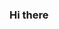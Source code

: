 ### Hi there 
<!--
**Hazel-2020/Hazel-2020** is a ✨ _special_ ✨ repository because its `README.md` (this file) appears on your GitHub profile.

Here are some ideas to get you started:

- 😄 Pronouns: she, her
- ⚡ Fun fact: ...
-->
